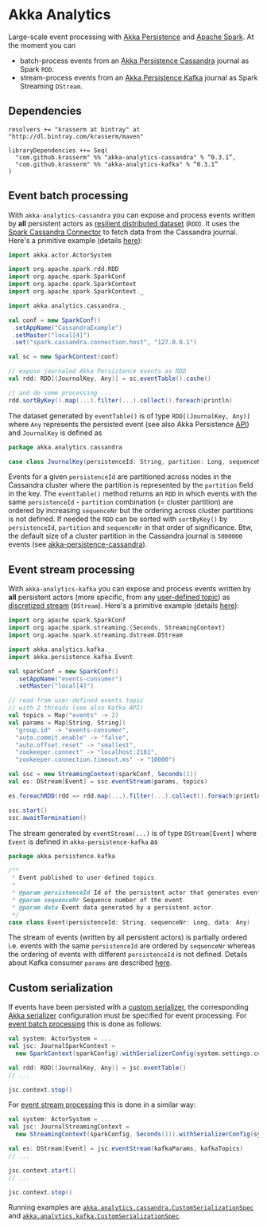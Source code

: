 Akka Analytics
==============

Large-scale event processing with [Akka Persistence](http://doc.akka.io/docs/akka/2.4.7/scala/persistence.html) and [Apache Spark](http://spark.apache.org/). At the moment you can 

- batch-process events from an [Akka Persistence Cassandra](https://github.com/krasserm/akka-persistence-cassandra) journal as Spark `RDD`.
- stream-process events from an [Akka Persistence Kafka](https://github.com/krasserm/akka-persistence-kafka) journal as Spark Streaming `DStream`. 

Dependencies
------------

    resolvers += "krasserm at bintray" at "http://dl.bintray.com/krasserm/maven"

    libraryDependencies ++= Seq(
      "com.github.krasserm" %% "akka-analytics-cassandra" % “0.3.1”,
      "com.github.krasserm" %% "akka-analytics-kafka" % “0.3.1”
    )

Event batch processing
----------------------

With `akka-analytics-cassandra` you can expose and process events written by **all** persistent actors as [resilient distributed dataset](http://spark.apache.org/docs/latest/programming-guide.html#resilient-distributed-datasets-rdds) (`RDD`). It uses the [Spark Cassandra Connector](https://github.com/datastax/spark-cassandra-connector) to fetch data from the Cassandra journal. Here's a primitive example (details [here](https://github.com/krasserm/akka-analytics/blob/master/akka-analytics-cassandra/src/test/scala/akka/analytics/cassandra/IntegrationSpec.scala)):

 ```scala
import akka.actor.ActorSystem

import org.apache.spark.rdd.RDD
import org.apache.spark.SparkConf
import org.apache.spark.SparkContext
import org.apache.spark.SparkContext._

import akka.analytics.cassandra._

val conf = new SparkConf()
  .setAppName("CassandraExample")
  .setMaster("local[4]")
  .set("spark.cassandra.connection.host", "127.0.0.1")

val sc = new SparkContext(conf)

// expose journaled Akka Persistence events as RDD
val rdd: RDD[(JournalKey, Any)] = sc.eventTable().cache()

// and do some processing ... 
rdd.sortByKey().map(...).filter(...).collect().foreach(println)
```

The dataset generated by `eventTable()` is of type `RDD[(JournalKey, Any)]` where `Any` represents the persisted event (see also Akka Persistence [API](http://doc.akka.io/api/akka/2.4.7/#akka.persistence.package)) and `JournalKey` is defined as

```scala
package akka.analytics.cassandra

case class JournalKey(persistenceId: String, partition: Long, sequenceNr: Long)
```

Events for a given `persistenceId` are partitioned across nodes in the Cassandra cluster where the partition is represented by the `partition` field in the key. The `eventTable()` method returns an `RDD` in which events with the same `persistenceId` - `partition` combination (= cluster partition) are ordered by increasing `sequenceNr` but the ordering across cluster partitions is not defined. If needed the `RDD` can be sorted with `sortByKey()` by `persistenceId`, `partition` and `sequenceNr` in that order of significance. Btw, the default size of a cluster partition in the Cassandra journal is `5000000` events (see [akka-persistence-cassandra](https://github.com/krasserm/akka-persistence-cassandra)).

Event stream processing
-----------------------

With `akka-analytics-kafka` you can expose and process events written by **all** persistent actors (more specific, from any [user-defined topic](https://github.com/krasserm/akka-persistence-kafka#user-defined-topics)) as [discretized stream](http://spark.apache.org/docs/latest/streaming-programming-guide.html#dstreams) (`DStream`). Here's a primitive example (details [here](https://github.com/krasserm/akka-analytics/blob/master/akka-analytics-kafka/src/test/scala/akka/analytics/kafka/IntegrationSpec.scala)):

```scala
import org.apache.spark.SparkConf
import org.apache.spark.streaming.{Seconds, StreamingContext}
import org.apache.spark.streaming.dstream.DStream

import akka.analytics.kafka._
import akka.persistence.kafka.Event

val sparkConf = new SparkConf()
  .setAppName("events-consumer")
  .setMaster("local[4]")

// read from user-defined events topic 
// with 2 threads (see also Kafka API) 
val topics = Map("events" -> 2)
val params = Map[String, String](
  "group.id" -> "events-consumer",
  "auto.commit.enable" -> "false",  
  "auto.offset.reset" -> "smallest",
  "zookeeper.connect" -> "localhost:2181",
  "zookeeper.connection.timeout.ms" -> "10000")

val ssc = new StreamingContext(sparkConf, Seconds(1))
val es: DStream[Event] = ssc.eventStream(params, topics)

es.foreachRDD(rdd => rdd.map(...).filter(...).collect().foreach(println))

ssc.start()
ssc.awaitTermination()
```

The stream generated by `eventStream(...)` is of type `DStream[Event]` where `Event` is defined in `akka-persistence-kafka` as

```scala
package akka.persistence.kafka

/**
 * Event published to user-defined topics.
 *
 * @param persistenceId Id of the persistent actor that generates event `data`.
 * @param sequenceNr Sequence number of the event.
 * @param data Event data generated by a persistent actor.
 */
case class Event(persistenceId: String, sequenceNr: Long, data: Any)
```

The stream of events (written by all persistent actors) is partially ordered i.e. events with the same `persistenceId` are ordered by `sequenceNr` whereas the ordering of events with different `persistenceId` is not defined. Details about Kafka consumer `params` are described [here](http://kafka.apache.org/documentation.html#consumerconfigs).

Custom serialization
--------------------

If events have been persisted with a [custom serializer](http://doc.akka.io/docs/akka/2.4.7/scala/persistence.html#custom-serialization), the corresponding [Akka serializer](http://doc.akka.io/docs/akka/2.4.7/scala/serialization.html) configuration must be specified for event processing. For [event batch processing](#event-batch-processing) this is done as follows:

```scala
val system: ActorSystem = ...
val jsc: JournalSparkContext = 
  new SparkContext(sparkConfig).withSerializerConfig(system.settings.config)

val rdd: RDD[(JournalKey, Any)] = jsc.eventTable()
// ...

jsc.context.stop()

```

For [event stream processing](#event-stream-processing) this is done in a similar way:

```scala
val system: ActorSystem = ...
val jsc: JournalStreamingContext = 
  new StreamingContext(sparkConfig, Seconds(1)).withSerializerConfig(system.settings.config)

val es: DStream[Event] = jsc.eventStream(kafkaParams, kafkaTopics)
// ...

jsc.context.start()
// ...

jsc.context.stop()
```

Running examples are [`akka.analytics.cassandra.CustomSerializationSpec`](https://github.com/krasserm/akka-analytics/blob/master/akka-analytics-cassandra/src/test/scala/akka/analytics/cassandra/CustomSerializationSpec.scala) and [`akka.analytics.kafka.CustomSerializationSpec`](https://github.com/krasserm/akka-analytics/blob/master/akka-analytics-kafka/src/test/scala/akka/analytics/kafka/CustomSerializationSpec.scala).